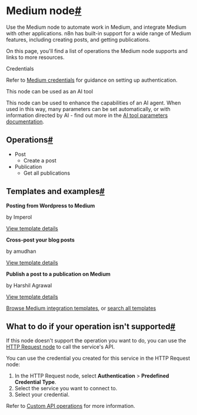 [](https://github.com/n8n-io/n8n-docs/edit/main/docs/integrations/builtin/app-nodes/n8n-nodes-base.medium.md "Edit this page")

# Medium node[#](#medium-node "Permanent link")

Use the Medium node to automate work in Medium, and integrate Medium with other applications. n8n has built-in support for a wide range of Medium features, including creating posts, and getting publications.

On this page, you'll find a list of operations the Medium node supports and links to more resources.

Credentials

Refer to [Medium credentials](../../credentials/medium/) for guidance on setting up authentication.

This node can be used as an AI tool

This node can be used to enhance the capabilities of an AI agent. When used in this way, many parameters can be set automatically, or with information directed by AI - find out more in the [AI tool parameters documentation](../../../../advanced-ai/examples/using-the-fromai-function/).

## Operations[#](#operations "Permanent link")

*   Post
    *   Create a post
*   Publication
    *   Get all publications

## Templates and examples[#](#templates-and-examples "Permanent link")

**Posting from Wordpress to Medium**

by Imperol

[View template details](https://n8n.io/workflows/2062-posting-from-wordpress-to-medium/)

**Cross-post your blog posts**

by amudhan

[View template details](https://n8n.io/workflows/418-cross-post-your-blog-posts/)

**Publish a post to a publication on Medium**

by Harshil Agrawal

[View template details](https://n8n.io/workflows/594-publish-a-post-to-a-publication-on-medium/)

[Browse Medium integration templates](https://n8n.io/integrations/medium/), or [search all templates](https://n8n.io/workflows/)

## What to do if your operation isn't supported[#](#what-to-do-if-your-operation-isnt-supported "Permanent link")

If this node doesn't support the operation you want to do, you can use the [HTTP Request node](../../core-nodes/n8n-nodes-base.httprequest/) to call the service's API.

You can use the credential you created for this service in the HTTP Request node:

1.  In the HTTP Request node, select **Authentication** > **Predefined Credential Type**.
2.  Select the service you want to connect to.
3.  Select your credential.

Refer to [Custom API operations](../../../custom-operations/) for more information.